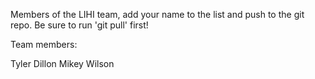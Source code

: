 Members of the LIHI team, add your name to the list and push to the git repo. Be sure to run 'git pull' first!

Team members:

Tyler Dillon
Mikey Wilson
